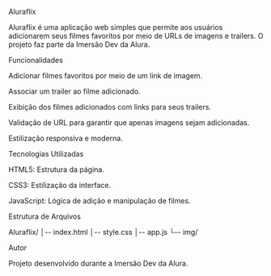 Aluraflix

Aluraflix é uma aplicação web simples que permite aos usuários adicionarem seus filmes favoritos por meio de URLs de imagens e trailers. O projeto faz parte da Imersão Dev da Alura.

Funcionalidades

Adicionar filmes favoritos por meio de um link de imagem.

Associar um trailer ao filme adicionado.

Exibição dos filmes adicionados com links para seus trailers.

Validação de URL para garantir que apenas imagens sejam adicionadas.

Estilização responsiva e moderna.

Tecnologias Utilizadas

HTML5: Estrutura da página.

CSS3: Estilização da interface.

JavaScript: Lógica de adição e manipulação de filmes.

Estrutura de Arquivos

Aluraflix/
│-- index.html
│-- style.css
│-- app.js
└-- img/


Autor

Projeto desenvolvido durante a Imersão Dev da Alura.
